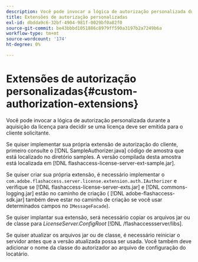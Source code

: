 ```yaml
---
description: Você pode invocar a lógica de autorização personalizada durante a aquisição da licença para decidir se uma licença deve ser emitida para o cliente solicitante.
title: Extensões de autorização personalizadas
exl-id: dbdda9c6-32bf-4904-981f-0029bf0a82f0
source-git-commit: be43bbbd1051886c8979ff590a3197b2a7249b6a
workflow-type: tm+mt
source-wordcount: '174'
ht-degree: 0%

---
```


# Extensões de autorização personalizadas{#custom-authorization-extensions}

Você pode invocar a lógica de autorização personalizada durante a aquisição da licença para decidir se uma licença deve ser emitida para o cliente solicitante.

Se quiser implementar sua própria extensão de autorização do cliente, primeiro consulte o [!DNL SampleAuthorizer.java] código de amostra que está localizado no diretório samples. A versão compilada desta amostra está localizada em [!DNL flashaccess-license-server-ext-sample.jar].

Se quiser criar sua própria extensão, é necessário implementar o `com.adobe.flashaccess.server.license.extension.auth.IAuthorizer` e verifique se [!DNL flashaccess-license-server-exts.jar] e [!DNL commons-logging.jar] estão no caminho de criação ( [!DNL adobe-flashaccess-sdk.jar] também deve estar no caminho de criação se você usar determinados campos no `IMessageFacade`).

Se quiser implantar sua extensão, será necessário copiar os arquivos jar ou de classe para *LicenseServer.ConfigRoot* [!DNL /flashaccessserver/libs].

Se quiser atualizar os arquivos jar ou de classe, é necessário reiniciar o servidor antes que a versão atualizada possa ser usada. Você também deve adicionar o nome da classe do autorizador ao arquivo de configuração do locatário.
